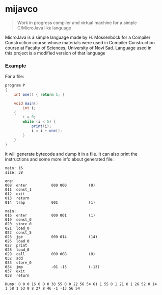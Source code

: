 # mijavco
 
> Work in progress compiler and virtual machine for a simple C/MicroJava like language

MicroJava is a simple language made by H. Mössenböck
for a Compiler Construction course whose materials were used in
Compiler Construction course at Faculty of Sciences, University of Novi Sad.
Language used in this project is a modified version of that language

### Example
For a file:
```java
program P
{
    int one() { return 1; }

	void main()
		int i;
	{
		i = 0;
		while (i < 5) {
			print(i);
			i = i + one();
		}
	}
}
```
it will generate bytecode and dump it in a file. It can also print the instructions
and some more info about generated file:

```
main: 16
size: 38

one:
008  enter           000 000          (0)
011  const_1         
012  exit            
013  return          
014  trap            001              (1)

main:
016  enter           000 001          (1)
019  const_0         
020  store_0         
021  load_0          
022  const_5         
023  jge             000 014          (14)
026  load_0          
027  print           
028  load_0          
029  call            000 008          (8)
032  add             
033  store_0         
034  jmp             -01 -13          (-13)
037  exit            
038  return          

Dump: 0 0 0 16 0 0 0 38 55 0 0 22 56 54 61 1 55 0 1 21 8 1 26 52 0 14 1 58 1 53 0 8 27 8 46 -1 -13 56 54 
```